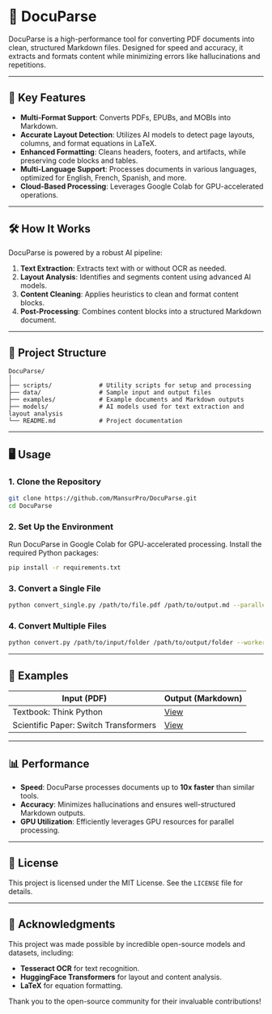 
# 📄 **DocuParse**

DocuParse is a high-performance tool for converting PDF documents into clean, structured Markdown files. Designed for speed and accuracy, it extracts and formats content while minimizing errors like hallucinations and repetitions.

---

## 🚀 **Key Features**

- **Multi-Format Support**: Converts PDFs, EPUBs, and MOBIs into Markdown.
- **Accurate Layout Detection**: Utilizes AI models to detect page layouts, columns, and format equations in LaTeX.
- **Enhanced Formatting**: Cleans headers, footers, and artifacts, while preserving code blocks and tables.
- **Multi-Language Support**: Processes documents in various languages, optimized for English, French, Spanish, and more.
- **Cloud-Based Processing**: Leverages Google Colab for GPU-accelerated operations.

---

## 🛠️ **How It Works**

DocuParse is powered by a robust AI pipeline:
1. **Text Extraction**: Extracts text with or without OCR as needed.
2. **Layout Analysis**: Identifies and segments content using advanced AI models.
3. **Content Cleaning**: Applies heuristics to clean and format content blocks.
4. **Post-Processing**: Combines content blocks into a structured Markdown document.

---

## 📂 **Project Structure**

```plaintext
DocuParse/
│
├── scripts/             # Utility scripts for setup and processing
├── data/                # Sample input and output files
├── examples/            # Example documents and Markdown outputs
├── models/              # AI models used for text extraction and layout analysis
└── README.md            # Project documentation
```

---

## 🖥️ **Usage**

### **1. Clone the Repository**

```bash
git clone https://github.com/MansurPro/DocuParse.git
cd DocuParse
```

### **2. Set Up the Environment**

Run DocuParse in Google Colab for GPU-accelerated processing. Install the required Python packages:

```bash
pip install -r requirements.txt
```

### **3. Convert a Single File**

```bash
python convert_single.py /path/to/file.pdf /path/to/output.md --parallel_factor 2 --max_pages 10
```

### **4. Convert Multiple Files**

```bash
python convert.py /path/to/input/folder /path/to/output/folder --workers 10 --max 10
```

---

## 🎨 **Examples**

| **Input (PDF)**                        | **Output (Markdown)**                |
|----------------------------------------|---------------------------------------|
| Textbook: Think Python                 | [View](examples/thinkpython.md)       |
| Scientific Paper: Switch Transformers  | [View](examples/switch_transformers.md) |

---

## 📊 **Performance**

- **Speed**: DocuParse processes documents up to **10x faster** than similar tools.
- **Accuracy**: Minimizes hallucinations and ensures well-structured Markdown outputs.
- **GPU Utilization**: Efficiently leverages GPU resources for parallel processing.

---

## 📜 **License**

This project is licensed under the MIT License. See the `LICENSE` file for details.

---

## 🙌 **Acknowledgments**

This project was made possible by incredible open-source models and datasets, including:
- **Tesseract OCR** for text recognition.
- **HuggingFace Transformers** for layout and content analysis.
- **LaTeX** for equation formatting.

Thank you to the open-source community for their invaluable contributions!

